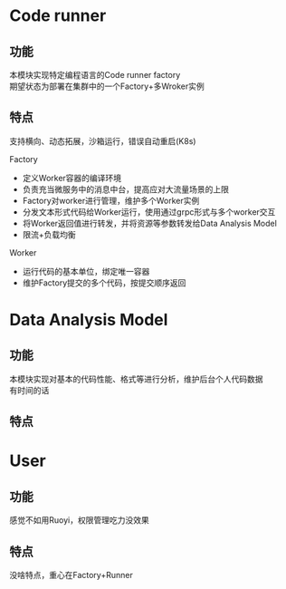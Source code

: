 # Code runner
## 功能
本模块实现特定编程语言的Code runner factory  
期望状态为部署在集群中的一个Factory+多Wroker实例
## 特点
支持横向、动态拓展，沙箱运行，错误自动重启(K8s)  

Factory
* 定义Worker容器的编译环境
* 负责充当微服务中的消息中台，提高应对大流量场景的上限
* Factory对worker进行管理，维护多个Worker实例
* 分发文本形式代码给Worker运行，使用通过grpc形式与多个worker交互
* 将Worker返回值进行转发，并将资源等参数转发给Data Analysis Model
* 限流+负载均衡  

Worker
* 运行代码的基本单位，绑定唯一容器
* 维护Factory提交的多个代码，按提交顺序返回
# Data Analysis Model

## 功能
本模块实现对基本的代码性能、格式等进行分析，维护后台个人代码数据  
有时间的话
## 特点

# User
## 功能
感觉不如用Ruoyi，权限管理吃力没效果
## 特点
没啥特点，重心在Factory+Runner